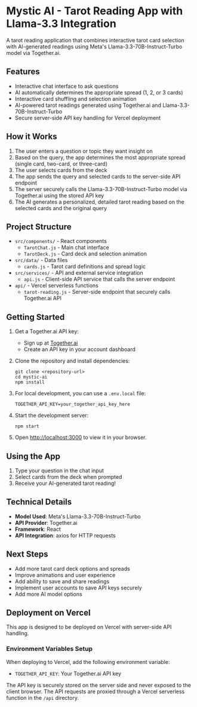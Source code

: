 # Mystic AI - Tarot Reading App with Llama-3.3 Integration

A tarot reading application that combines interactive tarot card selection with AI-generated readings using Meta's Llama-3.3-70B-Instruct-Turbo model via Together.ai.

## Features

- Interactive chat interface to ask questions
- AI automatically determines the appropriate spread (1, 2, or 3 cards)
- Interactive card shuffling and selection animation
- AI-powered tarot readings generated using Together.ai and Llama-3.3-70B-Instruct-Turbo
- Secure server-side API key handling for Vercel deployment

## How it Works

1. The user enters a question or topic they want insight on
2. Based on the query, the app determines the most appropriate spread (single card, two-card, or three-card)
3. The user selects cards from the deck
4. The app sends the query and selected cards to the server-side API endpoint
5. The server securely calls the Llama-3.3-70B-Instruct-Turbo model via Together.ai using the stored API key
6. The AI generates a personalized, detailed tarot reading based on the selected cards and the original query

## Project Structure

- `src/components/` - React components
  - `TarotChat.js` - Main chat interface
  - `TarotDeck.js` - Card deck and selection animation
- `src/data/` - Data files
  - `cards.js` - Tarot card definitions and spread logic
- `src/services/` - API and external service integration
  - `api.js` - Client-side API service that calls the server endpoint
- `api/` - Vercel serverless functions
  - `tarot-reading.js` - Server-side endpoint that securely calls Together.ai API

## Getting Started

1. Get a Together.ai API key:
   - Sign up at [Together.ai](https://together.ai)
   - Create an API key in your account dashboard

2. Clone the repository and install dependencies:
   ```
   git clone <repository-url>
   cd mystic-ai
   npm install
   ```

3. For local development, you can use a `.env.local` file:
   ```
   TOGETHER_API_KEY=your_together_api_key_here
   ```

4. Start the development server:
   ```
   npm start
   ```

5. Open [http://localhost:3000](http://localhost:3000) to view it in your browser.

## Using the App

1. Type your question in the chat input
2. Select cards from the deck when prompted
3. Receive your AI-generated tarot reading!

## Technical Details

- **Model Used**: Meta's Llama-3.3-70B-Instruct-Turbo
- **API Provider**: Together.ai
- **Framework**: React
- **API Integration**: axios for HTTP requests

## Next Steps

- Add more tarot card deck options and spreads
- Improve animations and user experience
- Add ability to save and share readings
- Implement user accounts to save API keys securely
- Add more AI model options

## Deployment on Vercel

This app is designed to be deployed on Vercel with server-side API handling.

### Environment Variables Setup

When deploying to Vercel, add the following environment variable:

- `TOGETHER_API_KEY`: Your Together.ai API key

The API key is securely stored on the server side and never exposed to the client browser. The API requests are proxied through a Vercel serverless function in the `/api` directory.